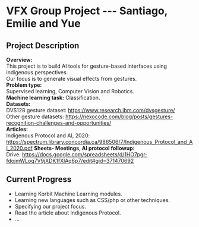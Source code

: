 # VFX Group Project --- Santiago, Emilie and Yue

## Project Description
**Overview:**\
This project is to build AI tools for gesture-based interfaces 
using indigenous perspectives.\
Our focus is to generate visual effects from gestures.\
**Problem type:**\
Supervised learning, Computer Vision and Robotics.\
**Machine learning task:** Classification.\
**Datasets:**\
 DVS128 gesture dataset: https://www.research.ibm.com/dvsgesture/ \
 Other gesture datasets: https://nexocode.com/blog/posts/gestures-recognition-challenges-and-opportunities/ \
**Articles:**\
 Indigenous Protocol and AI, 2020: https://spectrum.library.concordia.ca/986506/7/Indigenous_Protocol_and_AI_2020.pdf
**Sheets- Meetings, AI protocol followup:**\
Drive: https://docs.google.com/spreadsheets/d/1HO7pgr-fdojmWLoq7V9jXDK1fXlAq6p7/edit#gid=371470692 

## Current Progress
- Learning Korbit Machine Learning modules.
- Learning new languages such as CSS/php or other techniques.
- Specifying our project focus.
- Read the article about Indigenous Protocol.
- ...
